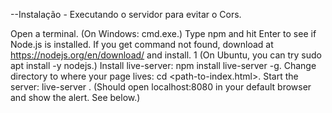 --Instalação - Executando o servidor para evitar o Cors.

Open a terminal. (On Windows: cmd.exe.)
Type npm and hit Enter to see if Node.js is installed.
If you get command not found, download at https://nodejs.org/en/download/ and install. 1
(On Ubuntu, you can try sudo apt install -y nodejs.)
Install live-server: npm install live-server -g.
Change directory to where your page lives: cd <path-to-index.html>.
Start the server: live-server .
(Should open localhost:8080 in your default browser and show the alert. See below.)